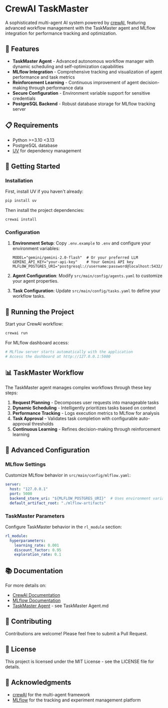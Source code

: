 # CrewAI TaskMaster

A sophisticated multi-agent AI system powered by [crewAI](https://crewai.com), featuring advanced workflow management with the TaskMaster agent and MLflow integration for performance tracking and optimization.

## 🌟 Features

- **TaskMaster Agent** - Advanced autonomous workflow manager with dynamic scheduling and self-optimization capabilities
- **MLflow Integration** - Comprehensive tracking and visualization of agent performance and task metrics
- **Reinforcement Learning** - Continuous improvement of agent decision-making through performance data
- **Secure Configuration** - Environment variable support for sensitive credentials
- **PostgreSQL Backend** - Robust database storage for MLflow tracking server

## 📋 Requirements

- Python >=3.10 <3.13
- PostgreSQL database
- [UV](https://docs.astral.sh/uv/) for dependency management

## 🚀 Getting Started

### Installation

First, install UV if you haven't already:

```bash
pip install uv
```

Then install the project dependencies:

```bash
crewai install
```

### Configuration

1. **Environment Setup**:
   Copy `.env.example` to `.env` and configure your environment variables:

   ```properties
   MODEL="gemini/gemini-2.0-flash"  # Or your preferred LLM
   GEMINI_API_KEY="your-api-key"    # Your Gemini API key
   MLFLOW_POSTGRES_URI="postgresql://username:password@localhost:5432/mlflow_tracking"
   ```

2. **Agent Configuration**:
   Modify `src/main/config/agents.yaml` to customize your agent properties.

3. **Task Configuration**:
   Update `src/main/config/tasks.yaml` to define your workflow tasks.

## 🔄 Running the Project

Start your CrewAI workflow:

```bash
crewai run
```

For MLflow dashboard access:

```bash
# MLflow server starts automatically with the application
# Access the dashboard at http://127.0.0.1:5000
```

## 📊 TaskMaster Workflow

The TaskMaster agent manages complex workflows through these key steps:

1. **Request Planning** - Decomposes user requests into manageable tasks
2. **Dynamic Scheduling** - Intelligently prioritizes tasks based on context
3. **Performance Tracking** - Logs execution metrics to MLflow for analysis
4. **Task Approval** - Validates task completion with configurable auto-approval thresholds
5. **Continuous Learning** - Refines decision-making through reinforcement learning

## 🔧 Advanced Configuration

### MLflow Settings

Customize MLflow behavior in `src/main/config/mlflow.yaml`:

```yaml
server:
  host: "127.0.0.1"
  port: 5000
  backend_store_uri: "${MLFLOW_POSTGRES_URI}"  # Uses environment variable
  default_artifact_root: "./mlflow-artifacts"
```

### TaskMaster Parameters

Configure TaskMaster behavior in the `rl_module` section:

```yaml
rl_module:
  hyperparameters:
    learning_rate: 0.001
    discount_factor: 0.95
    exploration_rate: 0.1
```

## 📚 Documentation

For more details on:

- [CrewAI Documentation](https://docs.crewai.com)
- [MLflow Documentation](https://mlflow.org/docs/latest/index.html)
- [TaskMaster Agent](https://github.com/ssdeanx/crewai-taskmaster) - see TaskMaster Agent.md

## 🤝 Contributing

Contributions are welcome! Please feel free to submit a Pull Request.

## 📄 License

This project is licensed under the MIT License - see the LICENSE file for details.

## 🙏 Acknowledgments

- [crewAI](https://github.com/joaomdmoura/crewai) for the multi-agent framework
- [MLflow](https://mlflow.org/) for the tracking and experiment management platform
